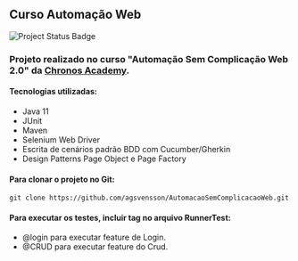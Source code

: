 ## Curso Automação Web


![Project Status Badge](https://img.shields.io/badge/Status%20do%20projeto-Concluído-green)

### Projeto realizado no curso "Automação Sem Complicação Web 2.0" da [Chronos Academy](https://chronosacademy.com.br/).

#### Tecnologias utilizadas:
- Java 11
- JUnit
- Maven
- Selenium Web Driver
- Escrita de cenários padrão BDD com Cucumber/Gherkin
- Design Patterns Page Object e Page Factory


#### Para clonar o projeto no Git:
```
git clone https://github.com/agsvensson/AutomacaoSemComplicacaoWeb.git
```

#### Para executar os testes, incluir tag no arquivo RunnerTest:
- @login para executar feature de Login.
- @CRUD para executar feature do Crud.

